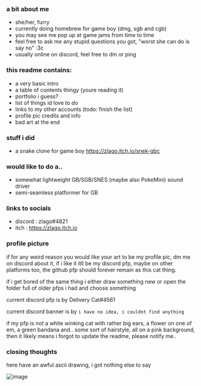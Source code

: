 ### a bit about me
- she/her, furry
- currently doing homebrew for game boy (dmg, sgb and cgb)
- you may see me pop up at game jams from time to time
- feel free to ask me any stupid questions you got, "worst she can do is say no" :3c
- usually online on discord, feel free to dm or ping

### this readme contains:
- a very basic intro
- a table of contents thingy (youre reading it)
- portfolio i guess?
- list of things id love to do
- links to my other accounts (todo: finish the list)
- profile pic credits and info
- bad art at the end

### stuff i did
- a snake clone for game boy https://zlago.itch.io/snek-gbc

### would like to do a..
- somewhat lightweight GB/SGB/SNES (maybe also PokeMini) sound driver
- semi-seamless platformer for GB

### links to socials
- discord : zlago#4821
- itch : https://zlago.itch.io

### profile picture
if for any weird reason you would like your art to be my profile pic,
dm me on discord about it, if i like it itll be my discord pfp, maybe
on other platforms too, the github pfp should forever remain as this cat thing.

if i get bored of the same thing i either draw something new or open the
folder full of older pfps i had and choose something

current discord pfp is by Delivery Cat#4561

current discord banner is by `i have no idea, i couldnt find anything`

if my pfp is *not* a white winking cat with rather big ears, a flower on one of em, a green bandana and.. some sort of hairstyle,
all on a pink background, then it likely means i forgot to update the readme, please notify me..
<!--
**zlago/zlago** is a ✨ _special_ ✨ repository because its `README.md` (this file) appears on your GitHub profile.

Here are some ideas to get you started:

- 🔭 I’m currently working on ...
- 🌱 I’m currently learning ...
- 👯 I’m looking to collaborate on ...
- 🤔 I’m looking for help with ...
- 💬 Ask me about ...
- 📫 How to reach me: ...
- 😄 Pronouns: ...
- ⚡ Fun fact: ...
-->
### closing thoughts

here have an awful ascii drawing, i got nothing else to say

![image](https://user-images.githubusercontent.com/104219492/198306011-3e56fb63-a50c-4592-b147-64962f64d91b.png)
